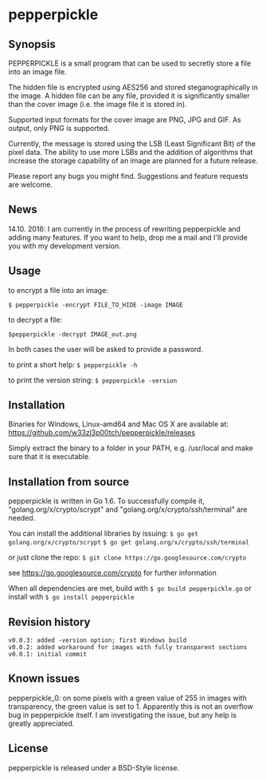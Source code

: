 # pepperpickle


## Synopsis

PEPPERPICKLE is a small program that can be used to secretly store a file into an image file.

The hidden file is encrypted using AES256 and stored steganographically in the image. A hidden file can be any file, provided it is significantly smaller than the cover image (i.e. the image file it is stored in).

Supported input formats for the cover image are PNG, JPG and GIF. As output, only PNG is supported.

Currently, the message is stored using the LSB (Least Significant Bit) of the pixel data. The ability to use more LSBs and the addition of algorithms that increase the storage capability of an image are planned for a future release.

Please report any bugs you might find. Suggestions and feature requests are welcome.

## News

14.10. 2016: I am currently in the process of rewriting pepperpickle and adding many features. If you want to help, drop me a mail and I'll provide you with my development version.

## Usage

to encrypt a file into an image:

```$ pepperpickle -encrypt FILE_TO_HIDE -image IMAGE```



to decrypt a file:

```$pepperpickle -decrypt IMAGE_out.png```

In both cases the user will be asked to provide a password.


to print a short help:
```$ pepperpickle -h```

to print the version string:
```$ pepperpickle -version```



## Installation

Binaries for Windows, Linux-amd64 and Mac OS X are available at:
https://github.com/w33zl3p00tch/pepperpickle/releases

Simply extract the binary to a folder in your PATH, e.g. /usr/local and make sure that it is executable.



## Installation from source

pepperpickle is written in Go 1.6. To successfully compile it, "golang.org/x/crypto/scrypt" and "golang.org/x/crypto/ssh/terminal" are needed.

You can install the additional libraries by issuing:
```$ go get golang.org/x/crypto/scrypt```
```$ go get golang.org/x/crypto/ssh/terminal```

or just clone the repo:
```$ git clone https://go.googlesource.com/crypto```

see https://go.googlesource.com/crypto for further information

When all dependencies are met, build with
```$ go build pepperpickle.go```
or install with
```$ go install pepperpickle```


## Revision history
 ```
v0.0.3: added -version option; first Windows build
v0.0.2: added workaround for images with fully transparent sections
v0.0.1: initial commit
```

## Known issues

pepperpickle_0: on some pixels with a green value of 255 in images with transparency, the green value is set to 1. Apparently this is not an overflow bug in pepperpickle itself. I am investigating the issue, but any help is greatly appreciated.


## License

pepperpickle is released under a BSD-Style license.
